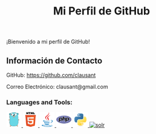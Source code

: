 <!DOCTYPE html>
<html>
<head>
</head>
<body>
    <header>
        <h1>Mi Perfil de GitHub</h1>
    </header>
    <section>
        <p>¡Bienvenido a mi perfil de GitHub!</p>
    </section>
    <section>
        <h2>Información de Contacto</h2>
         <p>GitHub: <a href="https://github.com/tuusuario">https://github.com/clausant</a></p>
        <p>Correo Electrónico: clausant@gmail.com</p>
    </section>
    <h3 align="left">Languages and Tools:</h3>
    <p align="left"> <a href="https://golang.org" target="_blank" rel="noreferrer"> <img src="https://raw.githubusercontent.com/devicons/devicon/master/icons/go/go-original.svg" alt="go" width="40" height="40"/> </a> <a href="https://www.w3.org/html/" target="_blank" rel="noreferrer"> <img src="https://raw.githubusercontent.com/devicons/devicon/master/icons/html5/html5-original-wordmark.svg" alt="html5" width="40" height="40"/> </a> <a href="https://www.java.com" target="_blank" rel="noreferrer"> <img src="https://raw.githubusercontent.com/devicons/devicon/master/icons/java/java-original.svg" alt="java" width="40" height="40"/> </a> <a href="https://www.php.net" target="_blank" rel="noreferrer"> <img src="https://raw.githubusercontent.com/devicons/devicon/master/icons/php/php-original.svg" alt="php" width="40" height="40"/> </a> <a href="https://www.python.org" target="_blank" rel="noreferrer"> <img src="https://raw.githubusercontent.com/devicons/devicon/master/icons/python/python-original.svg" alt="python" width="40" height="40"/> </a> <a href="https://lucene.apache.org/solr/" target="_blank" rel="noreferrer"> <img src="https://www.vectorlogo.zone/logos/apache_solr/apache_solr-icon.svg" alt="solr" width="40" height="40"/> </a> </p>

    
</body>
</html>
